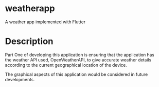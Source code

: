 # weatherapp

A weather app implemented with Flutter


# Description

Part One of developing this application is ensuring that the application has the weather API used, OpenWeatherAPI, to give accurate weather details according to the current geographical location of the device.

The graphical aspects of this application would be considered in future developments.
